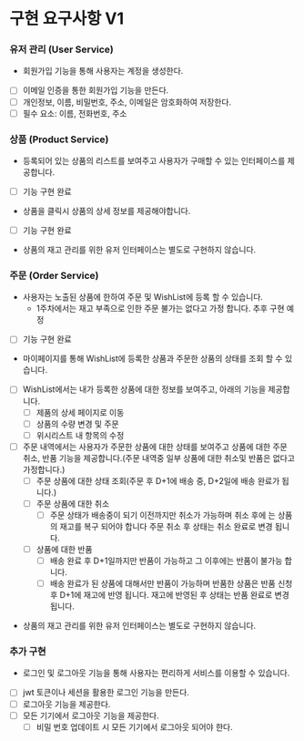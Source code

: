 # 구현 요구사항 V1

### 유저 관리 (User Service)

- 회원가입 기능을 통해 사용자는 계정을 생성한다.
* [ ] 이메일 인증을 통한 회원가입 기능을 만든다.
* [ ] 개인정보, 이름, 비밀번호, 주소, 이메일은 암호화하여 저장한다.
* [ ] 필수 요소: 이름, 전화번호, 주소 

### 상품 (Product Service)

- 등록되어 있는 상품의 리스트를 보여주고 사용자가 구매할 수 있는 인터페이스를 제공합니다.
* [ ] 기능 구현 완료
- 상품을 클릭시 상품의 상세 정보를 제공해야합니다.
* [ ] 기능 구현 완료
- 상품의 재고 관리를 위한 유저 인터페이스는 별도로 구현하지 않습니다.

### 주문 (Order Service)

- 사용자는 노출된 상품에 한하여 주문 및 WishList에 등록 할 수 있습니다.
  - 1주차에서는 재고 부족으로 인한 주문 불가는 없다고 가정 합니다. 추후 구현 예정
* [ ] 기능 구현 완료
- 마이페이지를 통해 WishList에 등록한 상품과 주문한 상품의 상태를 조회 할 수 있습니다.
* [ ] WishList에서는 내가 등록한 상품에 대한 정보를 보여주고, 아래의 기능을 제공합니다.
  * [ ] 제품의 상세 페이지로 이동
  * [ ] 상품의 수량 변경 및 주문
  * [ ] 위시리스트 내 항목의 수정
* [ ] 주문 내역에서는 사용자가 주문한 상품에 대한 상태를 보여주고 상품에 대한 주문 취소, 반품 기능을 제공합니다.(주문 내역중 일부 상품에 대한 취소및 반품은 없다고 가정합니다.)
  * [ ] 주문 상품에 대한 상태 조회(주문 후 D+1에 배송 중, D+2일에 배송 완료가 됩니다.)
  * [ ] 주문 상품에 대한 취소
    * [ ] 주문 상태가 배송중이 되기 이전까지만 취소가 가능하며 취소 후에 는 상품의 재고를 복구 되어야 합니다 주문 취소 후 상태는 취소 완료로 변경 됩니다.
  * [ ] 상품에 대한 반품
    * [ ] 배송 완료 후 D+1일까지만 반품이 가능하고 그 이후에는 반품이 불가능 합니다.
    * [ ] 배송 완료가 된 상품에 대해서만 반품이 가능하며 반품한 상품은 반품 신청 후 D+1에 재고에 반영 됩니다. 재고에 반영된 후 상태는 반품 완료로 변경됩니다.
- 상품의 재고 관리를 위한 유저 인터페이스는 별도로 구현하지 않습니다.

### 추가 구현

- 로그인 및 로그아웃 기능을 통해 사용자는 편리하게 서비스를 이용할 수 있습니다.
* [ ] jwt 토큰이나 세션을 활용한 로그인 기능을 만든다.
* [ ] 로그아웃 기능을 제공한다.
* [ ] 모든 기기에서 로그아웃 기능을 제공한다.
  * [ ] 비밀 번호 업데이트 시 모든 기기에서 로그아웃 되어야 한다.